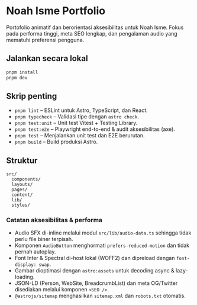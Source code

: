 # Noah Isme Portfolio

Portofolio animatif dan berorientasi aksesibilitas untuk Noah Isme. Fokus pada performa tinggi, meta SEO lengkap, dan pengalaman audio yang mematuhi preferensi pengguna.

## Jalankan secara lokal

```bash
pnpm install
pnpm dev
```

## Skrip penting

- `pnpm lint` – ESLint untuk Astro, TypeScript, dan React.
- `pnpm typecheck` – Validasi tipe dengan `astro check`.
- `pnpm test:unit` – Unit test Vitest + Testing Library.
- `pnpm test:e2e` – Playwright end-to-end & audit aksesibilitas (axe).
- `pnpm test` – Menjalankan unit test dan E2E berurutan.
- `pnpm build` – Build produksi Astro.

## Struktur

```
src/
  components/
  layouts/
  pages/
  content/
  lib/
  styles/
```

### Catatan aksesibilitas & performa

- Audio SFX di-inline melalui modul `src/lib/audio-data.ts` sehingga tidak perlu file biner terpisah.
- Komponen `AudioButton` menghormati `prefers-reduced-motion` dan tidak pernah autoplay.
- Font Inter & Spectral di-host lokal (WOFF2) dan dipreload dengan `font-display: swap`.
- Gambar dioptimasi dengan `astro:assets` untuk decoding async & lazy-loading.
- JSON-LD (Person, WebSite, BreadcrumbList) dan meta OG/Twitter disediakan melalui komponen `<SEO />`.
- `@astrojs/sitemap` menghasilkan `sitemap.xml` dan `robots.txt` otomatis.

